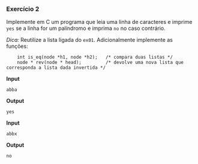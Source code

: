 ### Exercício 2

Implemente em C um programa que leia uma linha de caracteres e imprime `yes` se a linha for um palíndromo e imprima `no` no caso contrário.

*Dica:* Reutilize a lista ligada do `ex01`. Adicionalmente implemente as funções:

```
    int is_eq(node *h1, node *h2);   /* compara duas listas */
    node * rev(node * head);         /* devolve uma nova lista que corresponda a lista dada invertida */
```

**Input**
```
abba
```

**Output**
```
yes
```

**Input**
```
abbx
```

**Output**
```
no
```
